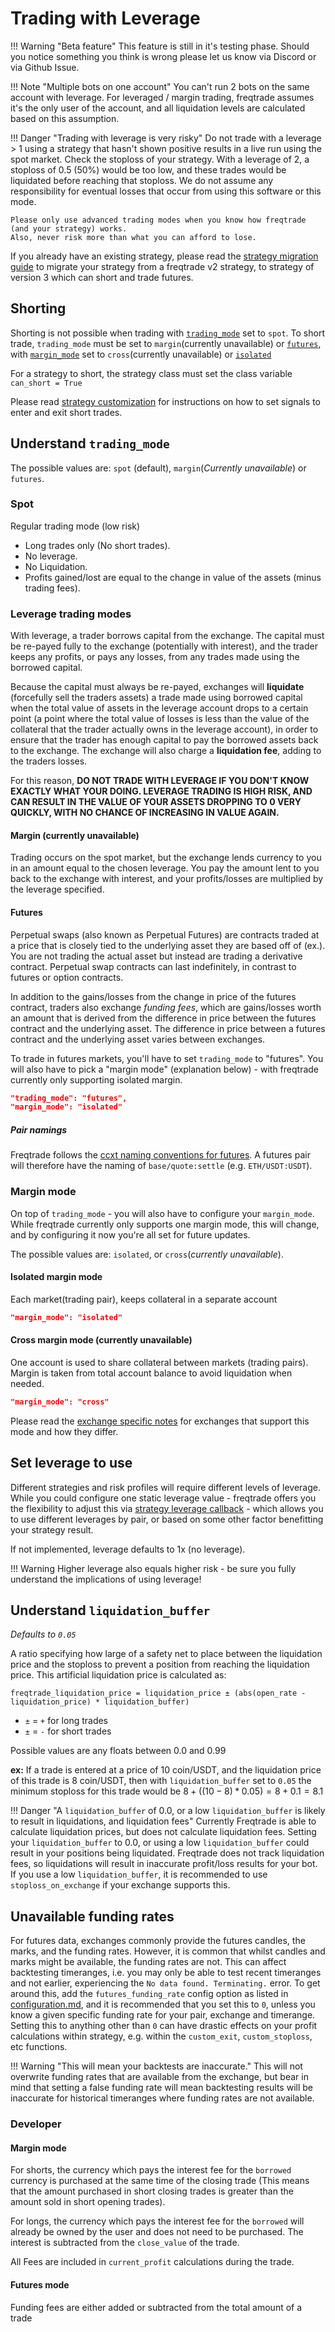 # Trading with Leverage

!!! Warning "Beta feature"
    This feature is still in it's testing phase. Should you notice something you think is wrong please let us know via Discord or via Github Issue.

!!! Note "Multiple bots on one account"
    You can't run 2 bots on the same account with leverage. For leveraged / margin trading, freqtrade assumes it's the only user of the account, and all liquidation levels are calculated based on this assumption.

!!! Danger "Trading with leverage is very risky"
    Do not trade with a leverage > 1 using a strategy that hasn't shown positive results in a live run using the spot market. Check the stoploss of your strategy. With a leverage of 2, a stoploss of 0.5 (50%) would be too low, and these trades would be liquidated before reaching that stoploss.
    We do not assume any responsibility for eventual losses that occur from using this software or this mode.

    Please only use advanced trading modes when you know how freqtrade (and your strategy) works.
    Also, never risk more than what you can afford to lose.

If you already have an existing strategy, please read the [strategy migration guide](strategy_migration.md#strategy-migration-between-v2-and-v3) to migrate your strategy from a freqtrade v2 strategy, to strategy of version 3 which can short and trade futures.

## Shorting

Shorting is not possible when trading with [`trading_mode`](#understand-tradingmode) set to `spot`. To short trade, `trading_mode` must be set to `margin`(currently unavailable) or [`futures`](#futures), with [`margin_mode`](#margin-mode) set to `cross`(currently unavailable) or [`isolated`](#isolated-margin-mode)

For a strategy to short, the strategy class must set the class variable `can_short = True`

Please read [strategy customization](strategy-customization.md#entry-signal-rules) for instructions on how to set signals to enter and exit short trades.

## Understand `trading_mode`

The possible values are: `spot` (default), `margin`(*Currently unavailable*) or `futures`.

### Spot

Regular trading mode (low risk)

- Long trades only (No short trades).
- No leverage.
- No Liquidation.
- Profits gained/lost are equal to the change in value of the assets (minus trading fees).

### Leverage trading modes

With leverage, a trader borrows capital from the exchange. The capital must be re-payed fully to the exchange (potentially with interest), and the trader keeps any profits, or pays any losses, from any trades made using the borrowed capital.

Because the capital must always be re-payed, exchanges will **liquidate** (forcefully sell the traders assets) a trade made using borrowed capital when the total value of assets in the leverage account drops to a certain point (a point where the total value of losses is less than the value of the collateral that the trader actually owns in the leverage account), in order to ensure that the trader has enough capital to pay the borrowed assets back to the exchange. The exchange will also charge a **liquidation fee**, adding to the traders losses.

For this reason, **DO NOT TRADE WITH LEVERAGE IF YOU DON'T KNOW EXACTLY WHAT YOUR DOING. LEVERAGE TRADING IS HIGH RISK, AND CAN RESULT IN THE VALUE OF YOUR ASSETS DROPPING TO 0 VERY QUICKLY, WITH NO CHANCE OF INCREASING IN VALUE AGAIN.**

#### Margin (currently unavailable)

Trading occurs on the spot market, but the exchange lends currency to you in an amount equal to the chosen leverage. You pay the amount lent to you back to the exchange with interest, and your profits/losses are multiplied by the leverage specified.

#### Futures

Perpetual swaps (also known as Perpetual Futures) are contracts traded at a price that is closely tied to the underlying asset they are based off of (ex.). You are not trading the actual asset but instead are trading a derivative contract. Perpetual swap contracts can last indefinitely, in contrast to futures or option contracts.

In addition to the gains/losses from the change in price of the futures contract, traders also exchange _funding fees_, which are gains/losses worth an amount that is derived from the difference in price between the futures contract and the underlying asset. The difference in price between a futures contract and the underlying asset varies between exchanges.

To trade in futures markets, you'll have to set `trading_mode` to "futures".
You will also have to pick a "margin mode" (explanation below) - with freqtrade currently only supporting isolated margin.

``` json
"trading_mode": "futures",
"margin_mode": "isolated"
```

##### Pair namings

Freqtrade follows the [ccxt naming conventions for futures](https://docs.ccxt.com/#/README?id=perpetual-swap-perpetual-future).
A futures pair will therefore have the naming of `base/quote:settle` (e.g. `ETH/USDT:USDT`).

### Margin mode

On top of `trading_mode` - you will also have to configure your `margin_mode`.
While freqtrade currently only supports one margin mode, this will change, and by configuring it now you're all set for future updates.

The possible values are: `isolated`, or `cross`(*currently unavailable*).

#### Isolated margin mode

Each market(trading pair), keeps collateral in a separate account

``` json
"margin_mode": "isolated"
```

#### Cross margin mode (currently unavailable)

One account is used to share collateral between markets (trading pairs). Margin is taken from total account balance to avoid liquidation when needed.

``` json
"margin_mode": "cross"
```

Please read the [exchange specific notes](exchanges.md) for exchanges that support this mode and how they differ.

## Set leverage to use

Different strategies and risk profiles will require different levels of leverage.
While you could configure one static leverage value - freqtrade offers you the flexibility to adjust this via [strategy leverage callback](strategy-callbacks.md#leverage-callback) - which allows you to use different leverages by pair, or based on some other factor benefitting your strategy result.

If not implemented, leverage defaults to 1x (no leverage).

!!! Warning
    Higher leverage also equals higher risk - be sure you fully understand the implications of using leverage!

## Understand `liquidation_buffer`

*Defaults to `0.05`*

A ratio specifying how large of a safety net to place between the liquidation price and the stoploss to prevent a position from reaching the liquidation price.
This artificial liquidation price is calculated as:

`freqtrade_liquidation_price = liquidation_price ± (abs(open_rate - liquidation_price) * liquidation_buffer)`

- `±` = `+` for long trades
- `±` = `-` for short trades

Possible values are any floats between 0.0 and 0.99

**ex:** If a trade is entered at a price of 10 coin/USDT, and the liquidation price of this trade is 8 coin/USDT, then with `liquidation_buffer` set to `0.05` the minimum stoploss for this trade would be $8 + ((10 - 8) * 0.05) = 8 + 0.1 = 8.1$

!!! Danger "A `liquidation_buffer` of 0.0, or a low `liquidation_buffer` is likely to result in liquidations, and liquidation fees"
    Currently Freqtrade is able to calculate liquidation prices, but does not calculate liquidation fees. Setting your `liquidation_buffer` to 0.0, or using a low `liquidation_buffer` could result in your positions being liquidated. Freqtrade does not track liquidation fees, so liquidations will result in inaccurate profit/loss results for your bot. If you use a low `liquidation_buffer`, it is recommended to use `stoploss_on_exchange` if your exchange supports this.

## Unavailable funding rates

For futures data, exchanges commonly provide the futures candles, the marks, and the funding rates. However, it is common that whilst candles and marks might be available, the funding rates are not. This can affect backtesting timeranges, i.e. you may only be able to test recent timeranges and not earlier, experiencing the `No data found. Terminating.` error. To get around this, add the `futures_funding_rate` config option as listed in [configuration.md](configuration.md), and it is recommended that you set this to `0`, unless you know a given specific funding rate for your pair, exchange and timerange. Setting this to anything other than `0` can have drastic effects on your profit calculations within strategy, e.g. within the `custom_exit`, `custom_stoploss`, etc functions.

!!! Warning "This will mean your backtests are inaccurate."
    This will not overwrite funding rates that are available from the exchange, but bear in mind that setting a false funding rate will mean backtesting results will be inaccurate for historical timeranges where funding rates are not available.

### Developer

#### Margin mode

For shorts, the currency which pays the interest fee for the `borrowed` currency is purchased at the same time of the closing trade (This means that the amount purchased in short closing trades is greater than the amount sold in short opening trades).

For longs, the currency which pays the interest fee for the `borrowed` will already be owned by the user and does not need to be purchased. The interest is subtracted from the `close_value` of the trade.

All Fees are included in `current_profit` calculations during the trade.

#### Futures mode

Funding fees are either added or subtracted from the total amount of a trade
